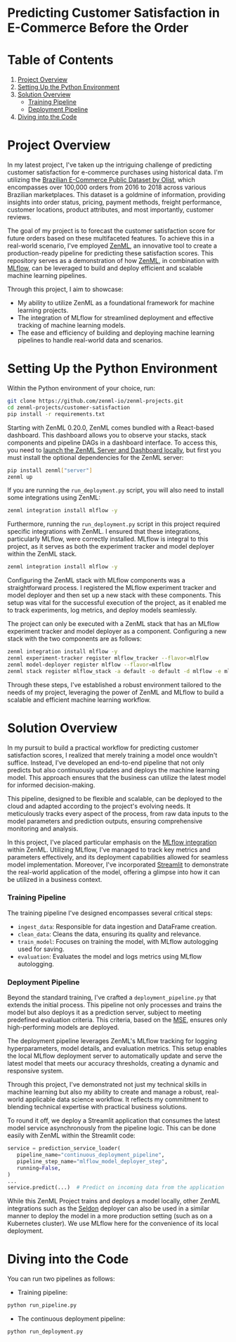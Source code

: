 # Predicting Customer Satisfaction in E-Commerce Before the Order

# Table of Contents

1. [Project Overview](#project-overview)
2. [Setting Up the Python Environment](#setting-up-the-python-environment)
3. [Solution Overview](#solution-overview)
    - [Training Pipeline](#training-pipeline)
    - [Deployment Pipeline](#deployment-pipeline)
4. [Diving into the Code](#diving-into-the-code)

# Project Overview <a id="project-overview"></a>
In my latest project, I've taken up the intriguing challenge of predicting customer satisfaction for e-commerce purchases using historical data. I'm utilizing the [Brazilian E-Commerce Public Dataset by Olist](https://www.kaggle.com/datasets/olistbr/brazilian-ecommerce), which encompasses over 100,000 orders from 2016 to 2018 across various Brazilian marketplaces. This dataset is a goldmine of information, providing insights into order status, pricing, payment methods, freight performance, customer locations, product attributes, and most importantly, customer reviews.

The goal of my project is to forecast the customer satisfaction score for future orders based on these multifaceted features. To achieve this in a real-world scenario, I've employed [ZenML](https://zenml.io/), an innovative tool to create a production-ready pipeline for predicting these satisfaction scores. This repository serves as a demonstration of how [ZenML](https://github.com/zenml-io/zenml), in combination with [MLflow](https://mlflow.org/), can be leveraged to build and deploy efficient and scalable machine learning pipelines.

Through this project, I aim to showcase:

- My ability to utilize ZenML as a foundational framework for machine learning projects.
- The integration of MLflow for streamlined deployment and effective tracking of machine learning models.
- The ease and efficiency of building and deploying machine learning pipelines to handle real-world data and scenarios.

# Setting Up the Python Environment <a id="setting-up-the-python-environment"></a>
Within the Python environment of your choice, run:
```bash
git clone https://github.com/zenml-io/zenml-projects.git
cd zenml-projects/customer-satisfaction
pip install -r requirements.txt
```

Starting with ZenML 0.20.0, ZenML comes bundled with a React-based dashboard. This dashboard allows you
to observe your stacks, stack components and pipeline DAGs in a dashboard interface. To access this, you need to [launch the ZenML Server and Dashboard locally](https://docs.zenml.io/user-guide/starter-guide#explore-the-dashboard), but first you must install the optional dependencies for the ZenML server:

```bash
pip install zenml["server"]
zenml up
```

If you are running the `run_deployment.py` script, you will also need to install some integrations using ZenML:

```bash
zenml integration install mlflow -y
```

Furthermore, running the `run_deployment.py` script in this project required specific integrations with ZenML. I ensured that these integrations, particularly MLflow, were correctly installed. MLflow is integral to this project, as it serves as both the experiment tracker and model deployer within the ZenML stack. 

```bash
zenml integration install mlflow -y
```

Configuring the ZenML stack with MLflow components was a straightforward process. I registered the MLflow experiment tracker and model deployer and then set up a new stack with these components. This setup was vital for the successful execution of the project, as it enabled me to track experiments, log metrics, and deploy models seamlessly.

The project can only be executed with a ZenML stack that has an MLflow experiment tracker and model deployer as a component. Configuring a new stack with the two components are as follows:

```bash
zenml integration install mlflow -y
zenml experiment-tracker register mlflow_tracker --flavor=mlflow
zenml model-deployer register mlflow --flavor=mlflow
zenml stack register mlflow_stack -a default -o default -d mlflow -e mlflow_tracker --set
```

Through these steps, I've established a robust environment tailored to the needs of my project, leveraging the power of ZenML and MLflow to build a scalable and efficient machine learning workflow.

# Solution Overview <a id="solution-overview"></a>

In my pursuit to build a practical workflow for predicting customer satisfaction scores, I realized that merely training a model once wouldn't suffice. Instead, I've developed an end-to-end pipeline that not only predicts but also continuously updates and deploys the machine learning model. This approach ensures that the business can utilize the latest model for informed decision-making.

This pipeline, designed to be flexible and scalable, can be deployed to the cloud and adapted according to the project's evolving needs. It meticulously tracks every aspect of the process, from raw data inputs to the model parameters and prediction outputs, ensuring comprehensive monitoring and analysis.

In this project, I've placed particular emphasis on the [MLflow integration](https://github.com/zenml-io/zenml/tree/main/examples) within ZenML. Utilizing MLflow, I've managed to track key metrics and parameters effectively, and its deployment capabilities allowed for seamless model implementation. Moreover, I've incorporated [Streamlit](https://streamlit.io/) to demonstrate the real-world application of the model, offering a glimpse into how it can be utilized in a business context.

### Training Pipeline <a id="training-pipeline"></a>

The training pipeline I've designed encompasses several critical steps:

- `ingest_data`: Responsible for data ingestion and DataFrame creation.
- `clean_data`: Cleans the data, ensuring its quality and relevance.
- `train_model`: Focuses on training the model, with MLflow autologging used for saving.
- `evaluation`: Evaluates the model and logs metrics using MLflow autologging.

### Deployment Pipeline <a id="deployment-pipeline"></a>

Beyond the standard training, I've crafted a `deployment_pipeline.py` that extends the initial process. This pipeline not only processes and trains the model but also deploys it as a prediction server, subject to meeting predefined evaluation criteria. This criteria, based on the [MSE](https://scikit-learn.org/stable/modules/generated/sklearn.metrics.mean_squared_error.html), ensures only high-performing models are deployed.

The deployment pipeline leverages ZenML's MLflow tracking for logging hyperparameters, model details, and evaluation metrics. This setup enables the local MLflow deployment server to automatically update and serve the latest model that meets our accuracy thresholds, creating a dynamic and responsive system.

Through this project, I've demonstrated not just my technical skills in machine learning but also my ability to create and manage a robust, real-world applicable data science workflow. It reflects my commitment to blending technical expertise with practical business solutions.

To round it off, we deploy a Streamlit application that consumes the latest model service asynchronously from the pipeline logic. This can be done easily with ZenML within the Streamlit code:

```python
service = prediction_service_loader(
   pipeline_name="continuous_deployment_pipeline",
   pipeline_step_name="mlflow_model_deployer_step",
   running=False,
)
...
service.predict(...)  # Predict on incoming data from the application
```

While this ZenML Project trains and deploys a model locally, other ZenML integrations such as the [Seldon](https://github.com/zenml-io/zenml/tree/main/examples/seldon_deployment) deployer can also be used in a similar manner to deploy the model in a more production setting (such as on a Kubernetes cluster). We use MLflow here for the convenience of its local deployment.

# Diving into the Code <a id="diving-into-the-code"></a>

You can run two pipelines as follows:

- Training pipeline:

```bash
python run_pipeline.py
```

- The continuous deployment pipeline:

```bash
python run_deployment.py
```
